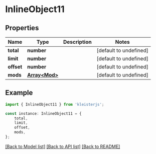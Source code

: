 # InlineObject11


## Properties

Name | Type | Description | Notes
------------ | ------------- | ------------- | -------------
**total** | **number** |  | [default to undefined]
**limit** | **number** |  | [default to undefined]
**offset** | **number** |  | [default to undefined]
**mods** | [**Array&lt;Mod&gt;**](Mod.md) |  | [default to undefined]

## Example

```typescript
import { InlineObject11 } from 'kleisterjs';

const instance: InlineObject11 = {
    total,
    limit,
    offset,
    mods,
};
```

[[Back to Model list]](../README.md#documentation-for-models) [[Back to API list]](../README.md#documentation-for-api-endpoints) [[Back to README]](../README.md)
